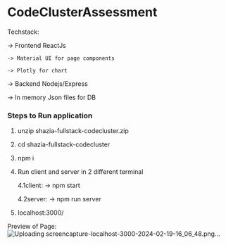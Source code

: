 # CodeClusterAssessment

Techstack:

-> Frontend ReactJs

    -> Material UI for page components
    
    -> Plotly for chart
    
-> Backend Nodejs/Express

-> In memory Json files for DB

### Steps to Run application

1. unzip shazia-fullstack-codecluster.zip
2. cd shazia-fullstack-codecluster
3. npm i
4. Run client and server in 2 different terminal

    4.1client:
    -> npm start

    4.2server:
    -> npm run server

5. localhost:3000/


Preview of Page:
![Uploading screencapture-localhost-3000-2024-02-19-16_06_48.png…]()

